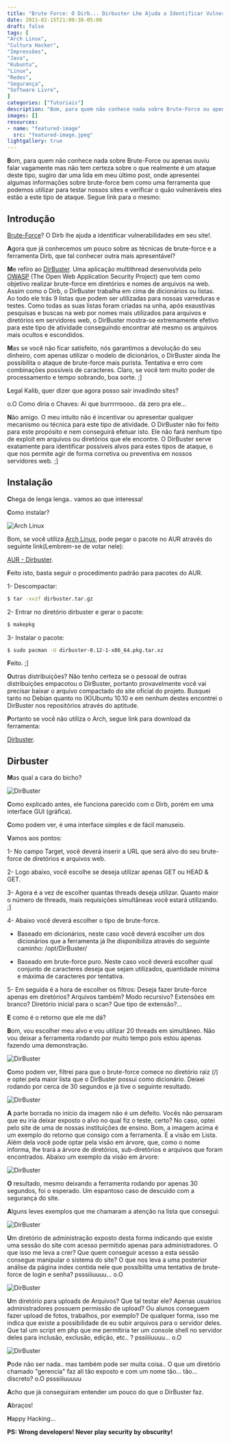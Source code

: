 ```yaml
---
title: "Brute Force: O Dirb... Dirbuster Lhe Ajuda a Identificar Vulnerabilidades Em Seu Site"
date: 2011-02-15T21:09:38-05:00
draft: false
tags: [
"Arch Linux",
"Cultura Hacker",
"Impressões",
"Java",
"Kubuntu",
"Linux",
"Redes",
"Segurança",
"Software Livre",
]
categories: ["Tutoriais"]
description: "Bom, para quem não conhece nada sobre Brute-Force ou apenas ouviu falar vagamente mas não tem certeza sobre o que realmente é um ataque deste tipo, sugiro dar uma lida em meu último post, onde apresentei algumas informações sobre brute-force bem como uma ferramenta que podemos utilizar para testar nossos sites e verificar o quão vulneráveis eles estão a este tipo de ataque."
images: []
resources:
- name: "featured-image"
  src: "featured-image.jpeg"
lightgallery: true
---
```

**B**om, para quem não conhece nada sobre Brute-Force ou apenas ouviu falar vagamente mas não tem certeza sobre o que realmente é um ataque deste tipo, sugiro dar uma lida em meu último post, onde apresentei algumas informações sobre brute-force bem como uma ferramenta que podemos utilizar para testar nossos sites e verificar o quão vulneráveis eles estão a este tipo de ataque. Segue link para o mesmo:

<!--more-->

## Introdução

[Brute-Force](posts/brute-force-o-dirb-lhe/)? O Dirb lhe ajuda a identificar vulnerabilidades em seu site!.

**A**gora que já conhecemos um pouco sobre as técnicas de brute-force e a ferramenta Dirb, que tal conhecer outra mais apresentável?

**M**e refiro ao [DirBuster](https://www.owasp.org/index.php/DirBuster). Uma aplicação multithread desenvolvida pelo [OWASP](https://www.owasp.org/) (The Open Web Application Security Project) que tem como objetivo realizar brute-force em diretórios e nomes de arquivos na web. Assim como o Dirb, o DirBuster trabalha em cima de dicionários ou listas. Ao todo ele trás 9 listas que podem ser utilizadas para nossas varreduras e testes. Como todas as suas listas foram criadas na unha, após exaustívas pesquisas e buscas na web por nomes mais utilizados para arquivos e diretórios em servidores web, o DirBuster mostra-se extremamente efetivo para este tipo de atividade conseguindo encontrar até mesmo os arquivos mais ocultos e escondidos.

**M**as se você não ficar satisfeito, nós garantimos a devolução do seu dinheiro, com apenas utilizar o modelo de dicionários, o DirBuster ainda lhe possibilita o ataque de brute-force mais purista. Tentativa e erro com combinações possíveis de caracteres. Claro, se você tem muito poder de processamento e tempo sobrando, boa sorte. ;]

**L**egal Kalib, quer dizer que agora posso sair invadindo sites?

o.O Como diria o Chaves: Ai que burrrrroooo.. dá zero pra ele...

**N**ão amigo. O meu intuito não é incentivar ou apresentar qualquer mecanismo ou técnica para este tipo de atividade. O DirBuster não foi feito para este propósito e nem conseguirá efetuar isto. Ele não fará nenhum tipo de exploit em arquivos ou diretórios que ele encontre. O DirBuster serve exatamente para identificar possíveis alvos para estes tipos de ataque, o que nos permite agir de forma corretiva ou preventiva em nossos servidores web. ;]

## Instalação

**C**hega de lenga lenga.. vamos ao que interessa!

**C**omo instalar?

![Arch Linux](archlinux.png)

Bom, se você utiliza [Arch Linux](https://archlinux.org), pode pegar o pacote no AUR através do seguinte link(Lembrem-se de votar nele):

[AUR - Dirbuster](https://aur.archlinux.org/packages.php?ID=20809).

**F**eito isto, basta seguir o procedimento padrão para pacotes do AUR.


1- Descompactar: 

```bash
$ tar -xvzf dirbuster.tar.gz
```

2- Entrar no diretório dirbuster e gerar o pacote:

```bash
$ makepkg
```

3- Instalar o pacote:

```bash
$ sudo pacman -U dirbuster-0.12-1-x86_64.pkg.tar.xz
```

**F**eito. ;]

**O**utras distribuições? Não tenho certeza se o pessoal de outras distribuições empacotou o DirBuster, portanto provavelmente você vai precisar baixar o arquivo compactado do site oficial do projeto. Busquei tanto no Debian quanto no (K)Ubuntu 10.10 e em nenhum destes encontrei o DirBuster nos repositórios através do aptitude.

**P**ortanto se você não utiliza o Arch, segue link para download da ferramenta:

[Dirbuster](https://www.owasp.org/index.php/DirBuster#tab=Download).

## Dirbuster

**M**as qual a cara do bicho?

![DirBuster](dirbuster1.png)

**C**omo explicado antes, ele funciona parecido com o Dirb, porém em uma interface GUI (gráfica).

**C**omo podem ver, é uma interface simples e de fácil manuseio.

**V**amos aos pontos:

1- No campo Target, você deverá inserir a URL que será alvo do seu brute-force de diretórios e arquivos web.

2- Logo abaixo, vocẽ escolhe se deseja utilizar apenas GET ou HEAD & GET.

3- Agora é a vez de escolher quantas threads deseja utilizar. Quanto maior o número de threads, mais requisições simultâneas você estará utilizando. ;]

4- Abaixo você deverá escolher o tipo de brute-force.

* Baseado em dicionários, neste caso você deverá escolher um dos dicionários que a ferramenta já lhe disponibiliza através do seguinte caminho: /opt/DirBuster/

* Baseado em brute-force puro. Neste caso você deverá escolher qual conjunto de caracteres deseja que sejam utilizados, quantidade mínima e máxima de caracteres por tentativa.

5- Em seguida é a hora de escolher os filtros: Deseja fazer brute-force apenas em diretórios? Arquivos também? Modo recursivo? Extensões em branco? Diretório inicial para o scan? Que tipo de extensão?...

**E** como é o retorno que ele me dá?

**B**om, vou escolher meu alvo e vou utilizar 20 threads em simultâneo. Não vou deixar a ferramenta rodando por muito tempo pois estou apenas fazendo uma demonstração.

![DirBuster](dirbuster2.png)

**C**omo podem ver, filtrei para que o brute-force comece no diretório raiz (/) e optei pela maior lista que o DirBuster possui como dicionário. Deixei rodando por cerca de 30 segundos e já tive o seguinte resultado.

![DirBuster](dirbuster3.png)

**A** parte borrada no início da imagem não é um defeito. Vocês não pensaram que eu iria deixar exposto o alvo no qual fiz o teste, certo? No caso, optei pelo site de uma de nossas instituições de ensino. Bom, a imagem acima é um exemplo do retorno que consigo com a ferramenta. É a visão em Lista. Além dela você pode optar pela visão em árvore, que, como o nome informa, lhe trará a árvore de diretórios, sub-diretórios e arquivos que foram encontrados. Abaixo um exemplo da visão em árvore:

![DirBuster](dirbuster4.png)

**O** resultado, mesmo deixando a ferramenta rodando por apenas 30 segundos, foi o esperado. Um espantoso caso de descuido com a segurança do site.

**A**lguns leves exemplos que me chamaram a atenção na lista que consegui:

![DirBuster](dirbuster5.png)

**U**m diretório de administração exposto desta forma indicando que existe uma sessão do site com acesso permitido apenas para administradores. O que isso me leva a crer? Que quem conseguir acesso a esta sessão consegue manipular o sistema do site? O que nos leva a uma posterior análise da página index contida nele que possibilita uma tentativa de brute-force de login e senha? psssiiiuuuu... o.O

![DirBuster](dirbuster6.png)

**U**m diretório para uploads de Arquivos? Que tal testar ele? Apenas usuários administradores possuem permissão de upload? Ou alunos conseguem fazer upload de fotos, trabalhos, por exemplo? De qualquer forma, isso me indica que existe a possibilidade de eu subir arquivos para o servidor deles. Que tal um script em php que me permitiria ter um console shell no servidor deles para inclusão, exclusão, edição, etc.. ? pssiiiiuuuu... o.O

![DirBuster](dirbuster7.png)

**P**ode não ser nada.. mas também pode ser muita coisa.. O que um diretório chamado "gerencia" faz ali tão exposto e com um nome tão... tão... discreto? o.O psssiiiuuuuu

**A**cho que já conseguiram entender um pouco do que o DirBuster faz.

**A**braços!

**H**appy Hacking...

**PS: Wrong developers! Never play security by obscurity!**
